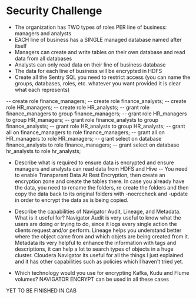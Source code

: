 # Security Challenge

- The organization has TWO types of roles PER line of business: managers and analysts
- EACH line of business has a SINGLE managed database named after itself
- Managers can create and write tables on their own database and read data from all databases
- Analysts can only read data on their line of business database
- The data for each line of business will be encrypted in HDFS
- Create all the Sentry SQL you need to restrict access (you can name the groups, databases, roles, etc. whatever you want provided it is clear what each represents)

-- create role finance_managers;
-- create role finance_analysts;
-- create role HR_managers;
-- create role HR_analysts;
-- grant role finance_managers to group finance_managers;
-- grant role HR_managers to group HR_managers;
-- grant role finance_analysts to group finance_analysts;
-- grant role HR_analysts to group HR_analysts;
-- grant all on finance_managers to role finance_managers;
-- grant all on HR_managers to role HR_managers;
-- grant select on database finance_analysts to role finance_managers;
-- grant select on database hr_analysts to role hr_analysts;

- Describe what is required to ensure data is encrypted and ensure managers and analysts can read data from HDFS and Hive
-- You need to enable Transparent Data At Rest Encryption, then create an encryption zone and create the tables there. In case you already have the data, you need to rename the folders, re create the folders and then copy the data back to its original folders with -nocrccheck and -update in order to encrypt the data as is being copied. 

- Describe the capabilities of Navigator Audit, Lineage, and Metadata. What is it useful for?
Navigator Audit is very useful to know what the users are doing or trying to do, since it logs every single action the clients request and/or perform.
Lineage helps you understand better where the object came from and which objets are being created from it.
Metadata its very helpful to enhance the information with tags and descriptions, it can help a lot to search types of objects in a huge cluster.
Cloudera Navigator its useful for all the things I just explained and it has other capabilities such as policies which I haven't tried yet.

- Which technology would you use for encrypting Kafka, Kudu and Flume volumes?
NAVIGATOR ENCRYPT can be used in all these cases

YET TO BE FINISHED IN CAB
